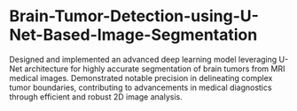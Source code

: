 # Brain-Tumor-Detection-using-U-Net-Based-Image-Segmentation
 Designed and implemented an advanced deep learning model leveraging U-Net architecture for highly accurate segmentation of brain tumors from MRI medical images. Demonstrated notable precision in delineating complex tumor boundaries, contributing to advancements in medical diagnostics through efficient and robust 2D image analysis.
